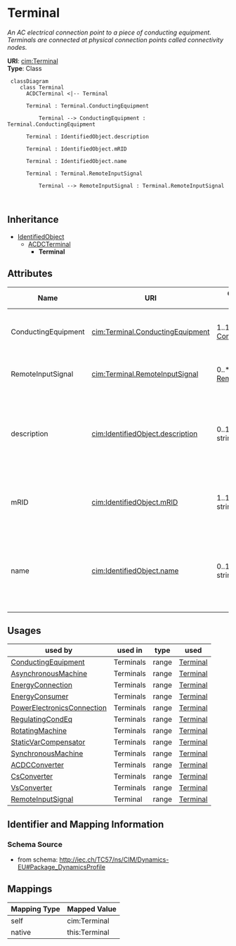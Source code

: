 # Terminal


_An AC electrical connection point to a piece of conducting equipment. Terminals are connected at physical connection points called connectivity nodes._





**URI**: [cim:Terminal](http://iec.ch/TC57/CIM100#Terminal)<br />
**Type**: Class




```mermaid
 classDiagram
    class Terminal
      ACDCTerminal <|-- Terminal
      
      Terminal : Terminal.ConductingEquipment
        
          Terminal --> ConductingEquipment : Terminal.ConductingEquipment
        
      Terminal : IdentifiedObject.description
        
      Terminal : IdentifiedObject.mRID
        
      Terminal : IdentifiedObject.name
        
      Terminal : Terminal.RemoteInputSignal
        
          Terminal --> RemoteInputSignal : Terminal.RemoteInputSignal
        
      
```





## Inheritance
* [IdentifiedObject](IdentifiedObject.md)
    * [ACDCTerminal](ACDCTerminal.md)
        * **Terminal**



## Attributes


| Name | URI | Cardinality and Range | Description | Inheritance |
| ---  | --- | --- | --- | --- |
| ConductingEquipment | [cim:Terminal.ConductingEquipment](http://iec.ch/TC57/CIM100#Terminal.ConductingEquipment) | 1..1 <br />  [ConductingEquipment](ConductingEquipment.md)  | The conducting equipment of the terminal | direct |
| RemoteInputSignal | [cim:Terminal.RemoteInputSignal](http://iec.ch/TC57/CIM100#Terminal.RemoteInputSignal) | 0..* <br />  [RemoteInputSignal](RemoteInputSignal.md)  | Input signal coming from this terminal | direct |
| description | [cim:IdentifiedObject.description](http://iec.ch/TC57/CIM100#IdentifiedObject.description) | 0..1 <br />  string  | The description is a free human readable text describing or naming the object | [IdentifiedObject](IdentifiedObject.md) |
| mRID | [cim:IdentifiedObject.mRID](http://iec.ch/TC57/CIM100#IdentifiedObject.mRID) | 1..1 <br />  string  | Master resource identifier issued by a model authority | [IdentifiedObject](IdentifiedObject.md) |
| name | [cim:IdentifiedObject.name](http://iec.ch/TC57/CIM100#IdentifiedObject.name) | 0..1 <br />  string  | The name is any free human readable and possibly non unique text naming the o... | [IdentifiedObject](IdentifiedObject.md) |





## Usages

| used by | used in | type | used |
| ---  | --- | --- | --- |
| [ConductingEquipment](ConductingEquipment.md) | Terminals | range | [Terminal](Terminal.md) |
| [AsynchronousMachine](AsynchronousMachine.md) | Terminals | range | [Terminal](Terminal.md) |
| [EnergyConnection](EnergyConnection.md) | Terminals | range | [Terminal](Terminal.md) |
| [EnergyConsumer](EnergyConsumer.md) | Terminals | range | [Terminal](Terminal.md) |
| [PowerElectronicsConnection](PowerElectronicsConnection.md) | Terminals | range | [Terminal](Terminal.md) |
| [RegulatingCondEq](RegulatingCondEq.md) | Terminals | range | [Terminal](Terminal.md) |
| [RotatingMachine](RotatingMachine.md) | Terminals | range | [Terminal](Terminal.md) |
| [StaticVarCompensator](StaticVarCompensator.md) | Terminals | range | [Terminal](Terminal.md) |
| [SynchronousMachine](SynchronousMachine.md) | Terminals | range | [Terminal](Terminal.md) |
| [ACDCConverter](ACDCConverter.md) | Terminals | range | [Terminal](Terminal.md) |
| [CsConverter](CsConverter.md) | Terminals | range | [Terminal](Terminal.md) |
| [VsConverter](VsConverter.md) | Terminals | range | [Terminal](Terminal.md) |
| [RemoteInputSignal](RemoteInputSignal.md) | Terminal | range | [Terminal](Terminal.md) |






## Identifier and Mapping Information







### Schema Source


* from schema: http://iec.ch/TC57/ns/CIM/Dynamics-EU#Package_DynamicsProfile





## Mappings

| Mapping Type | Mapped Value |
| ---  | ---  |
| self | cim:Terminal |
| native | this:Terminal |




